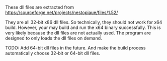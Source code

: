 These dll files are extracted from https://sourceforge.net/projects/nestopiaue/files/1.52/

They are all 32-bit x86 dll files. So technically, they should not work for x64 build. However, your may build and run the x64 binary successfully. This is very likely because the dll files are not actually used. The program are designed to only loads the dll files on demand.

TODO: Add 64-bit dll files in the future. And make the build process automatically choose 32-bit or 64-bit dll files.